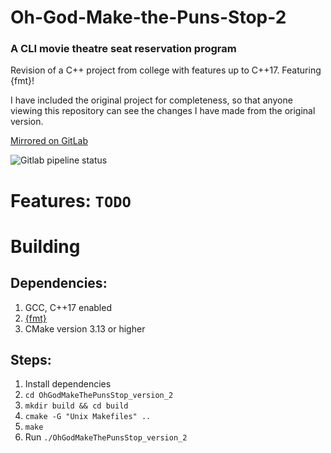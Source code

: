 # Oh-God-Make-the-Puns-Stop-2
### A CLI movie theatre seat reservation program

Revision of a C++ project from college with features up to C++17.
Featuring {fmt}!

I have included the original project for completeness, so that anyone viewing this repository can see the changes I have made from the original version.


[Mirrored on GitLab](https://gitlab.com/willowell/Oh-God-Make-the-Puns-Stop-2)

![Gitlab pipeline status](https://img.shields.io/gitlab/pipeline/willowell/Oh-God-Make-the-Puns-Stop-2?label=GitLab%20CI%2FCD)


# Features: `TODO`


# Building
## Dependencies:
 1. GCC, C++17 enabled
 2. [{fmt}](https://fmt.dev/latest/index.html)
 3. CMake version 3.13 or higher
 
 ## Steps:
  1. Install dependencies
  2. `cd OhGodMakeThePunsStop_version_2`
  3. `mkdir build && cd build`
  4. `cmake -G "Unix Makefiles" ..`
  5. `make`
  6. Run `./OhGodMakeThePunsStop_version_2`
